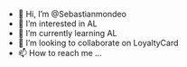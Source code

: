 - 👋 Hi, I’m @Sebastianmondeo
- 👀 I’m interested in AL
- 🌱 I’m currently learning AL
- 💞️ I’m looking to collaborate on LoyaltyCard
- 📫 How to reach me ...

<!---
Sebastianmondeo/Sebastianmondeo is a ✨ special ✨ repository because its `README.md` (this file) appears on your GitHub profile.
You can click the Preview link to take a look at your changes.
--->
